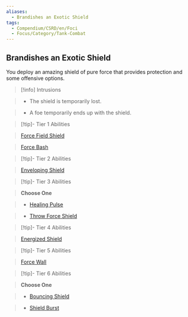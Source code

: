 ```yaml
---
aliases:
  - Brandishes an Exotic Shield
tags:
  - Compendium/CSRD/en/Foci
  - Focus/Category/Tank-Combat
---
```

  
    
## Brandishes an Exotic Shield    
You deploy an amazing shield of pure force that provides protection and some offensive options.    
  
>[!info] Intrusions    
>- The shield is temporarily lost.    
>- A foe temporarily ends up with the shield.    
  
  
>[!tip]- Tier 1 Abilities    
> [Force Field Shield](Force-Field-Shield.md)    
> [Force Bash](Force-Bash.md)    
  
  
>[!tip]- Tier 2 Abilities    
> [Enveloping Shield](Enveloping-Shield.md)    
  
  
>[!tip]- Tier 3 Abilities    
> **Choose One**    
>- [Healing Pulse](Healing-Pulse.md)    
>- [Throw Force Shield](Throw-Force-Shield.md)    
  
  
>[!tip]- Tier 4 Abilities    
> [Energized Shield](Energized-Shield.md)    
  
  
>[!tip]- Tier 5 Abilities    
> [Force Wall](Force-Wall.md)    
  
  
>[!tip]- Tier 6 Abilities    
> **Choose One**    
>- [Bouncing Shield](Bouncing-Shield.md)    
>- [Shield Burst](Shield-Burst.md)